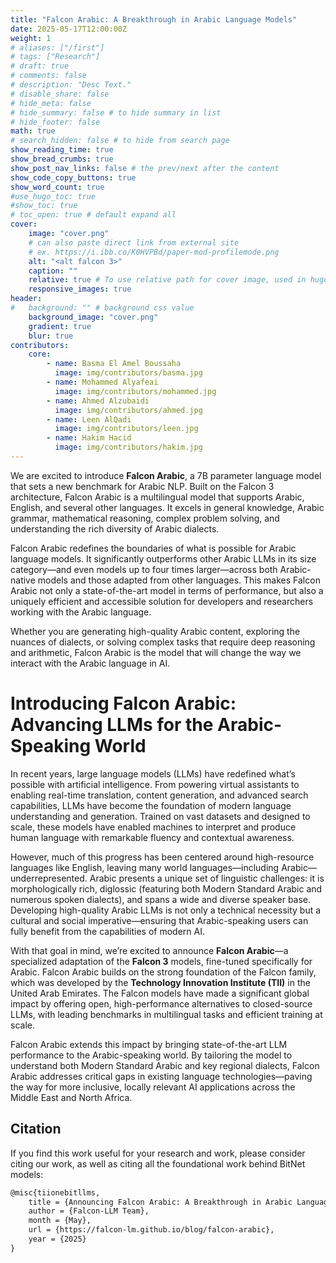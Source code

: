 ```yaml
---
title: "Falcon Arabic: A Breakthrough in Arabic Language Models"
date: 2025-05-17T12:00:00Z
weight: 1
# aliases: ["/first"]
# tags: ["Research"]
# draft: true
# comments: false
# description: "Desc Text."
# disable_share: false
# hide_meta: false
# hide_summary: false # to hide summary in list
# hide_footer: false
math: true
# search_hidden: false # to hide from search page
show_reading_time: true
show_bread_crumbs: true
show_post_nav_links: false # the prev/next after the content
show_code_copy_buttons: true
show_word_count: true
#use_hugo_toc: true
#show_toc: true
# toc_open: true # default expand all
cover:
    image: "cover.png"
    # can also paste direct link from external site
    # ex. https://i.ibb.co/K0HVPBd/paper-mod-profilemode.png
    alt: "<alt falcon 3>"
    caption: ""
    relative: true # To use relative path for cover image, used in hugo Page-bundles
    responsive_images: true
header:
#   background: "" # background css value
    background_image: "cover.png"
    gradient: true
    blur: true
contributors:
    core:
        - name: Basma El Amel Boussaha
          image: img/contributors/basma.jpg
        - name: Mohammed Alyafeai
          image: img/contributors/mohammed.jpg
        - name: Ahmed Alzubaidi
          image: img/contributors/ahmed.jpg
        - name: Leen AlQadi
          image: img/contributors/leen.jpg
        - name: Hakim Hacid
          image: img/contributors/hakim.jpg
---
```



We are excited to introduce **Falcon Arabic**, a 7B parameter language model that sets a new benchmark for Arabic NLP. Built on the Falcon 3 architecture, Falcon Arabic is a multilingual model that supports Arabic, English, and several other languages. It excels in general knowledge, Arabic grammar, mathematical reasoning, complex problem solving, and understanding the rich diversity of Arabic dialects.

Falcon Arabic redefines the boundaries of what is possible for Arabic language models. It significantly outperforms other Arabic LLMs in its size category—and even models up to four times larger—across both Arabic-native models and those adapted from other languages. This makes Falcon Arabic not only a state-of-the-art model in terms of performance, but also a uniquely efficient and accessible solution for developers and researchers working with the Arabic language.

Whether you are generating high-quality Arabic content, exploring the nuances of dialects, or solving complex tasks that require deep reasoning and arithmetic, Falcon Arabic is the model that will change the way we interact with the Arabic language in AI.


# Introducing Falcon Arabic: Advancing LLMs for the Arabic-Speaking World

In recent years, large language models (LLMs) have redefined what’s possible with artificial intelligence. From powering virtual assistants to enabling real-time translation, content generation, and advanced search capabilities, LLMs have become the foundation of modern language understanding and generation. Trained on vast datasets and designed to scale, these models have enabled machines to interpret and produce human language with remarkable fluency and contextual awareness.

However, much of this progress has been centered around high-resource languages like English, leaving many world languages—including Arabic—underrepresented. Arabic presents a unique set of linguistic challenges: it is morphologically rich, diglossic (featuring both Modern Standard Arabic and numerous spoken dialects), and spans a wide and diverse speaker base. Developing high-quality Arabic LLMs is not only a technical necessity but a cultural and social imperative—ensuring that Arabic-speaking users can fully benefit from the capabilities of modern AI.

With that goal in mind, we’re excited to announce **Falcon Arabic**—a specialized adaptation of the **Falcon 3** models, fine-tuned specifically for Arabic. Falcon Arabic builds on the strong foundation of the Falcon family, which was developed by the **Technology Innovation Institute (TII)** in the United Arab Emirates. The Falcon models have made a significant global impact by offering open, high-performance alternatives to closed-source LLMs, with leading benchmarks in multilingual tasks and efficient training at scale.

Falcon Arabic extends this impact by bringing state-of-the-art LLM performance to the Arabic-speaking world. By tailoring the model to understand both Modern Standard Arabic and key regional dialects, Falcon Arabic addresses critical gaps in existing language technologies—paving the way for more inclusive, locally relevant AI applications across the Middle East and North Africa.

## Citation

If you find this work useful for your research and work, please consider citing our work, as well as citing all the foundational work behind BitNet models:

```latex
@misc{tiionebitllms,
    title = {Announcing Falcon Arabic: A Breakthrough in Arabic Language Models.},
    author = {Falcon-LLM Team},
    month = {May},
    url = {https://falcon-lm.github.io/blog/falcon-arabic},
    year = {2025}
}
```
